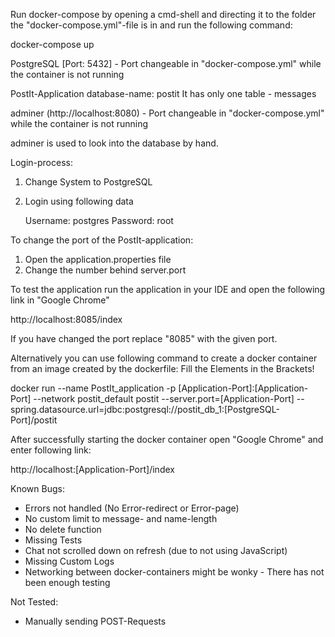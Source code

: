 Run docker-compose by opening a cmd-shell and directing it to the folder the "docker-compose.yml"-file is in and run
the following command:

docker-compose up


PostgreSQL [Port: 5432] - Port changeable in "docker-compose.yml" while the container is not running

PostIt-Application database-name: postit
It has only one table - messages

adminer (http://localhost:8080) - Port changeable in "docker-compose.yml" while the container is not running

adminer is used to look into the database by hand. 

Login-process:
1. Change System to PostgreSQL
2. Login using following data

	Username: postgres
	Password: root
	
	
To change the port of the PostIt-application:
1. Open the application.properties file
2. Change the number behind server.port


To test the application run the application in your IDE and open the following link in "Google Chrome" 

http://localhost:8085/index

If you have changed the port replace "8085" with the given port.

Alternatively you can use following command to create a docker container from an image created by the dockerfile: 
Fill the Elements in the Brackets!

docker run --name PostIt_application -p [Application-Port]:[Application-Port] --network postit_default postit --server.port=[Application-Port] --spring.datasource.url=jdbc:postgresql://postit_db_1:[PostgreSQL-Port]/postit

After successfully starting the docker container open "Google Chrome" and enter following link:

http://localhost:[Application-Port]/index


Known Bugs: 
- Errors not handled (No Error-redirect or Error-page)
- No custom limit to message- and name-length
- No delete function
- Missing Tests
- Chat not scrolled down on refresh (due to not using JavaScript)
- Missing Custom Logs 
- Networking between docker-containers might be wonky - There has not been enough testing

Not Tested:
- Manually sending POST-Requests

